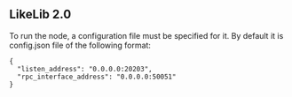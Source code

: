 ## LikeLib 2.0
To run the node, a configuration file must be specified for it.
By default it is config.json file of the following format:

```
{
  "listen_address": "0.0.0.0:20203",
  "rpc_interface_address": "0.0.0.0:50051"
}
```
